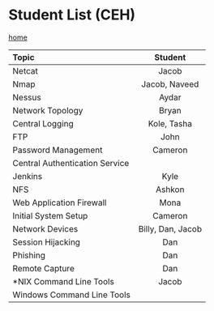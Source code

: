 # Student List (CEH)

[home](../README.md)

| Topic                             | Student               | 
| :---                              |    :----:             |
| Netcat                            |   Jacob               |                     
| Nmap                              |   Jacob, Naveed       |                     
| Nessus                            |   Aydar               |                     
| Network Topology                  |   Bryan               |                     
| Central Logging                   |   Kole, Tasha         |                     
| FTP                               |   John                |                     
| Password Management               |   Cameron             |                     
| Central Authentication Service    |                       |                     
| Jenkins                           |   Kyle                |                     
| NFS                               |   Ashkon              |                     
| Web Application Firewall          |   Mona                |                     
| Initial System Setup              |   Cameron             |                     
| Network Devices                   |   Billy, Dan, Jacob   |                     
| Session Hijacking                 |   Dan                 |                     
| Phishing                          |   Dan                 |                   
| Remote Capture                    |   Dan                 |
| *NIX Command Line Tools           |   Jacob               |
| Windows Command Line Tools        |                       |


